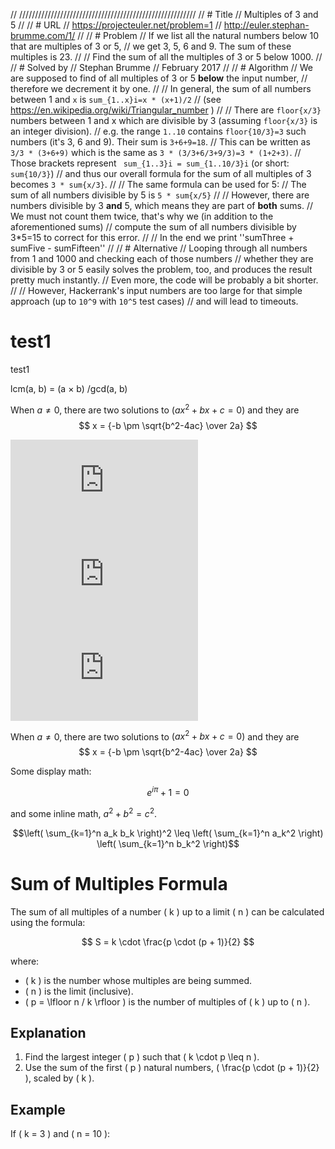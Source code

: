 // ////////////////////////////////////////////////////////
// # Title
// Multiples of 3 and 5
//
// # URL
// https://projecteuler.net/problem=1
// http://euler.stephan-brumme.com/1/
//
// # Problem
// If we list all the natural numbers below 10 that are multiples of 3 or 5,
// we get 3, 5, 6 and 9. The sum of these multiples is 23.
//
// Find the sum of all the multiples of 3 or 5 below 1000.
//
// # Solved by
// Stephan Brumme
// February 2017
//
// # Algorithm
// We are supposed to find of all multiples of 3 or 5 __below__ the input number,
// therefore we decrement it by one.
//
// In general, the sum of all numbers between 1 and `x` is `sum_{1..x}i=x * (x+1)/2`
// (see https://en.wikipedia.org/wiki/Triangular_number )
//
// There are `floor{x/3}` numbers between 1 and x which are divisible by 3 (assuming `floor{x/3}` is an integer division).
// e.g. the range `1..10` contains `floor{10/3}=3` such numbers (it's 3, 6 and 9). Their sum is `3+6+9=18`.
// This can be written as `3/3 * (3+6+9)` which is the same as `3 * (3/3+6/3+9/3)=3 * (1+2+3)`.
// Those brackets represent ` sum_{1..3}i = sum_{1..10/3}i` (or short: ` sum{10/3}`)
// and thus our overall formula for the sum of all multiples of 3 becomes `3 * sum{x/3}`.
//
// The same formula can be used for 5:
// The sum of all numbers divisible by 5 is `5 * sum{x/5}`
//
// However, there are numbers divisible by 3 __and__ 5, which means they are part of __both__ sums.
// We must not count them twice, that's why we (in addition to the aforementioned sums)
// compute the sum of all numbers divisible by 3*5=15 to correct for this error.
//
// In the end we print ''sumThree + sumFive - sumFifteen''
//
// # Alternative
// Looping through all numbers from 1 and 1000 and checking each of those numbers
// whether they are divisible by 3 or 5 easily solves the problem, too, and produces the result pretty much instantly.
// Even more, the code will be probably a bit shorter.
//
// However, Hackerrank's input numbers are too large for that simple approach (up to `10^9` with `10^5` test cases)
// and will lead to timeouts.













# test1
test1


lcm(a, b) = (a × b) /gcd(a, b)

When $a \ne 0$, there are two solutions to $(ax^2 + bx + c = 0)$ and they are $$ x = {-b \pm \sqrt{b^2-4ac} \over 2a} $$


![equation](http://latex.codecogs.com/gif.latex?O_t%3D%5Ctext%20%7B%20Onset%20event%20at%20time%20bin%20%7D%20t)
![equation](http://latex.codecogs.com/gif.latex?s%3D%5Ctext%20%7B%20sensor%20reading%20%7D) 
![equation](http://latex.codecogs.com/gif.latex?P%28s%20%7C%20O_t%20%29%3D%5Ctext%20%7B%20Probability%20of%20a%20sensor%20reading%20value%20when%20sleep%20onset%20is%20observed%20at%20a%20time%20bin%20%7D%20t)




When $a \ne 0$, there are two solutions to $(ax^2 + bx + c = 0)$ and they are
$$ x = {-b \pm \sqrt{b^2-4ac} \over 2a} $$

Some display math:
```math
e^{i\pi} + 1 = 0
```
and some inline math, $`a^2 + b^2 = c^2`$.

$$\left( \sum_{k=1}^n a_k b_k \right)^2 \leq \left( \sum_{k=1}^n a_k^2 \right) \left( \sum_{k=1}^n b_k^2 \right)$$






# Sum of Multiples Formula

The sum of all multiples of a number \( k \) up to a limit \( n \) can be calculated using the formula:

$$
S = k \cdot \frac{p \cdot (p + 1)}{2}
$$

where:

- \( k \) is the number whose multiples are being summed.
- \( n \) is the limit (inclusive).
- \( p = \lfloor n / k \rfloor \) is the number of multiples of \( k \) up to \( n \).

## Explanation

1. Find the largest integer \( p \) such that \( k \cdot p \leq n \).
2. Use the sum of the first \( p \) natural numbers, \( \frac{p \cdot (p + 1)}{2} \), scaled by \( k \).

## Example

If \( k = 3 \) and \( n = 10 \):













